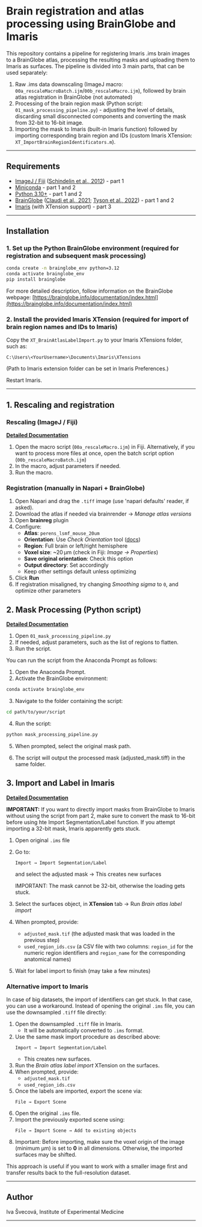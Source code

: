 # Brain registration and atlas processing using BrainGlobe and Imaris

This repository contains a pipeline for registering Imaris .ims brain images to a BrainGlobe atlas, processing the resulting masks and uploading them to Imaris as surfaces. The pipeline is divided into 3 main parts, that can be used separately:

1. Raw .ims data downscaling (ImageJ macro: `00a_rescaleMacroBatch.ijm`/`00b_rescaleMacro.ijm`), followed by brain atlas registration in BrainGlobe (not automated)
2. Processing of the brain region mask (Python script: `01_mask_processing_pipeline.py`) - adjusting the level of details, discarding small disconnected components and converting the mask from 32-bit to 16-bit image. 
3. Importing the mask to Imaris (built-in Imaris function) followed by importing corresponding brain region and IDs (custom Imaris XTension: `XT_ImportBrainRegionIdentificators.m`).

---

## &#x20;Requirements

- [ImageJ / Fiji](https://fiji.sc/) ([Schindelin et al., 2012](https://doi.org/10.1038/nmeth.2019)) - part 1
- [Miniconda](https://docs.conda.io/en/latest/miniconda.html) - part 1 and 2
- [Python 3.10+](https://www.python.org/) - part 1 and 2
- [BrainGlobe](https://brainglobe.info/) ([Claudi et al., 2021](https://joss.theoj.org/papers/10.21105/joss.02668); [Tyson et al., 2022](https://doi.org/10.1038/s41598-021-04676-9)) - part 1 and 2
- [Imaris](https://imaris.oxinst.com/) (with XTension support) - part 3

---

## Installation

### 1. Set up the Python BrainGlobe environment (required for registration and subsequent mask processing)

```bash
conda create -n brainglobe_env python=3.12
conda activate brainglobe_env
pip install brainglobe
```

For more detailed description, follow information on the BrainGlobe webpage: [https://brainglobe.info/documentation/index.html](https://brainglobe.info/documentation/index.html)

### 2. Install the provided Imaris XTension (required for import of brain region names and IDs to Imaris)

Copy the `XT_BrainAtlasLabelImport.py` to your Imaris XTensions folder, such as:

```
C:\Users\<YourUsername>\Documents\Imaris\XTensions
```

(Path to Imaris extension folder can be set in Imaris Preferences.)

Restart Imaris.

---

## 1. Rescaling and registration
### Rescaling (ImageJ / Fiji) 

**[Detailed Documentation](docs/00_rescaleMacro_documentation.md)**

1. Open the macro script (`00a_rescaleMacro.ijm`) in Fiji. Alternatively, if you want to process more files at once, open the batch script option (`00b_rescaleMacroBatch.ijm`)
2. In the macro, adjust parameters if needed.
3. Run the macro.

### Registration (manually in Napari + BrainGlobe)

1. Open Napari and drag the `.tiff` image (use 'napari defaults' reader, if asked).
2. Download the atlas if needed via brainrender → *Manage atlas versions*
3. Open **brainreg** plugin
4. Configure:
   - **Atlas**: `perens_lsmf_mouse_20um`
   - **Orientation**: Use *Check Orientation* tool ([docs](https://brainglobe.info/documentation/brainreg/user-guide/checking-orientation.html))
   - **Region**: Full brain or left/right hemisphere
   - **Voxel size**: \~20 µm (check in Fiji: *Image → Properties*)
   - **Save original orientation**: Check this option
   - **Output directory**: Set accordingly
   - Keep other settings default unless optimizing
5. Click **Run**
6. If registration misaligned, try changing *Smoothing sigma* to `0`, and optimize other parameters

## 2. Mask Processing (Python script)

**[Detailed Documentation](docs/01_mask_processing_pipeline_documentation.md)**

1. Open `01_mask_processing_pipeline.py`
2. If needed, adjust parameters, such as the list of regions to flatten.
3. Run the script. 

You can run the script from the Anaconda Prompt as follows:

1. Open the Anaconda Prompt.
2. Activate the BrainGlobe environment:

```bash
conda activate brainglobe_env
```

3. Navigate to the folder containing the script:

```bash
cd path/to/your/script
```

4. Run the script:

```bash
python mask_processing_pipeline.py
```

5. When prompted, select the original mask path.

6. The script will output the processed mask (adjusted\_mask.tiff) in the same folder.

## 3. Import and Label in Imaris

**[Detailed Documentation](docs/XT_ImportBrainRegionIdentificators_documentation.md)**

**IMPORTANT:** If you want to directly import masks from BrainGlobe to Imaris without using the script from part 2, make sure to convert the mask to 16-bit before using hte Import Segmentation/Label function. If you attempt importing a 32-bit mask, Imaris apparently gets stuck.

1. Open original `.ims` file
2. Go to:
   ```
   Import → Import Segmentation/Label
   ```
   and select the adjusted mask → This creates new surfaces

   IMPORTANT: The mask cannot be 32-bit, otherwise the loading gets stuck.
3. Select the surfaces object, in **XTension** tab → Run *Brain atlas label import*
4. When prompted, provide:
   - `adjusted_mask.tif` (the adjusted mask that was loaded in the previous step)
   - `used_region_ids.csv` (a CSV file with two columns: `region_id` for the numeric region identifiers and `region_name` for the corresponding anatomical names)&#x20;
5. Wait for label import to finish (may take a few minutes)


### Alternative import to Imaris

In case of big datasets, the import of identifiers can get stuck. In that case, you can use a workaround. Instead of opening the original `.ims` file, you can use the downsampled `.tiff` file directly:

1. Open the downsampled `.tiff` file in Imaris.
   - It will be automatically converted to `.ims` format.
2. Use the same mask import procedure as described above:
   ```
   Import → Import Segmentation/Label
   ```
   - This creates new surfaces.
3. Run the *Brain atlas label import* XTension on the surfaces.
4. When prompted, provide:
   - `adjusted_mask.tif`
   - `used_region_ids.csv`
5. Once the labels are imported, export the scene via:
   ```
   File → Export Scene
   ```
6. Open the original `.ims` file.
7. Import the previously exported scene using:
   ```
   File → Import Scene → Add to existing objects
   ```
8. Important: Before importing, make sure the voxel origin of the image (minimum µm) is set to **0** in all dimensions. Otherwise, the imported surfaces may be shifted.

This approach is useful if you want to work with a smaller image first and transfer results back to the full-resolution dataset.

---

## Author

Iva Švecová, Institute of Experimental Medicine

---

